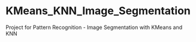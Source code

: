 # KMeans_KNN_Image_Segmentation
 Project for Pattern Recognition - Image Segmentation with KMeans and KNN 
